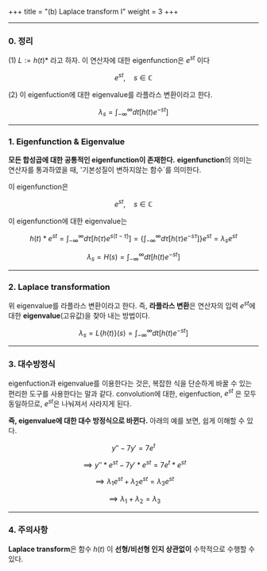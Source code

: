 +++
title = "(b) Laplace transform I"
weight = 3
+++

---

### 0. 정리

(1) $L:=h(t)\ast$ 라고 하자. 이 연산자에 대한 eigenfunction은 $e^{st}$ 이다

$$
e^{st},\quad s\in\mathbb{C}
$$

(2) 이 eigenfuction에 대한 eigenvalue를 라플라스 변환이라고 한다.

$$
\lambda_{s}=\int_{-\infty}^{\infty}dt\left[ h\left(t\right)e^{-st}\right]
$$

---

### 1. Eigenfunction & Eigenvalue

**모든 합성곱에 대한 공통적인 eigenfunction이 존재한다.** **eigenfunction**의 의미는 연산자를 통과하였을 때, '기본성질이 변하지않는 함수`를 의미한다.

이 eigenfunction은

$$
e^{st},\quad s\in\mathbb{C}
$$

이 eigenfunction에 대한 eigenvalue는

$$
h\left(t\right) \ast e^{st}=\int_{-\infty}^{\infty}d\tau\left[h\left(\tau\right) e^{s\left(t-\tau\right)}\right]
=\left\lbrace\int_{-\infty}^{\infty}d\tau\left[h\left(\tau\right)e^{-s\tau}\right]\right\rbrace e^{st}
=\lambda_{s}e^{st}
$$

$$
\lambda_{s}=H\left(s\right)=\int_{-\infty}^{\infty}dt\left[h\left(t\right)e^{-st}\right]
$$

---

### 2. Laplace transformation

위 eigenvalue를 라플라스 변환이라고 한다. 즉, **라플라스 변환**은 연산자의 입력 $e^{st}$에 대한 **eigenvalue**(고유값)을 찾아 내는 방법이다.

$$
\lambda_{s}=L\left\lbrace h\left(t\right)\right\rbrace\left(s\right)=\int_{-\infty}^{\infty}dt\left[h\left(t\right)e^{-st}\right]
$$

---

### 3. 대수방정식

eigenfuction과 eigenvalue를 이용한다는 것은, 복잡한 식을 단순하게 바꿀 수 있는 편리한 도구를 사용한다는 말과 같다.
convolution에 대한, eigenfuction, $e^{st}$ 은 모두 동일하므로, $e^{st}$은 나눠져서 사라지게 된다.

**즉, eigenvalue에 대한 대수 방정식으로 바뀐다.** 아래의 예를 보면, 쉽게 이해할 수 있다.

$$
y''-7y'=7e^{t}
$$

$$
\implies y''\ast e^{st}-7y'\ast e^{st}=7e^{t}\ast e^{st}
$$

$$
\implies\lambda_1e^{st}+\lambda_2e^{st}=\lambda_3e^{st}
$$

$$
\implies\lambda_1+\lambda_2=\lambda_3
$$

---

### 4. 주의사항

**Laplace transform**은 함수 $h\left(t\right)$ 이 **선형/비선형 인지 상관없이** 수학적으로 수행할 수 있다.